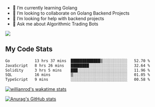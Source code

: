 
- 🌱 I’m currently learning Golang
- 👯 I’m looking to collaborate on Golang Backend Projects
- 🤔 I’m looking for help with backend projects
- 💬 Ask me about Algorithmic Trading Bots

![](https://github-profile-trophy.vercel.app/?username=kevinbarrero)

## My Code Stats

<!--START_SECTION:waka-->

```txt
Go           13 hrs 37 mins  █████████████▒░░░░░░░░░░░   52.70 %
JavaScript   8 hrs 26 mins   ████████░░░░░░░░░░░░░░░░░   32.64 %
Solidity     3 hrs 5 mins    ███░░░░░░░░░░░░░░░░░░░░░░   11.96 %
SQL          16 mins         ▒░░░░░░░░░░░░░░░░░░░░░░░░   01.05 %
TypeScript   9 mins          ░░░░░░░░░░░░░░░░░░░░░░░░░   00.58 %
```

<!--END_SECTION:waka-->

[![willianrod's wakatime stats](https://github-readme-stats.vercel.app/api/wakatime?username=holdandup&layout=compact&theme=react&custom_title=Wakatime%20All%20Time%20Stats&langs_count=8)](https://github.com/anuraghazra/github-readme-stats)

[![Anurag's GitHub stats](https://github-readme-stats.vercel.app/api?username=Kevinbarrero)](https://github.com/anuraghazra/github-readme-stats)




